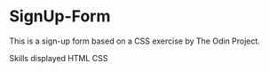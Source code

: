 # SignUp-Form
This is a sign-up form based on a CSS exercise by The Odin Project.

Skills displayed
HTML
CSS